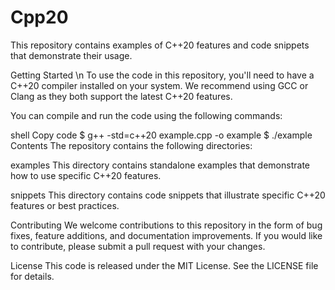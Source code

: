 # Cpp20
This repository contains examples of C++20 features and code snippets that demonstrate their usage.

Getting Started \n
To use the code in this repository, you'll need to have a C++20 compiler installed on your system. We recommend using GCC or Clang as they both support the latest C++20 features.

You can compile and run the code using the following commands:

shell
Copy code
$ g++ -std=c++20 example.cpp -o example
$ ./example
Contents
The repository contains the following directories:

examples
This directory contains standalone examples that demonstrate how to use specific C++20 features.

snippets
This directory contains code snippets that illustrate specific C++20 features or best practices.

Contributing
We welcome contributions to this repository in the form of bug fixes, feature additions, and documentation improvements. If you would like to contribute, please submit a pull request with your changes.

License
This code is released under the MIT License. See the LICENSE file for details.
